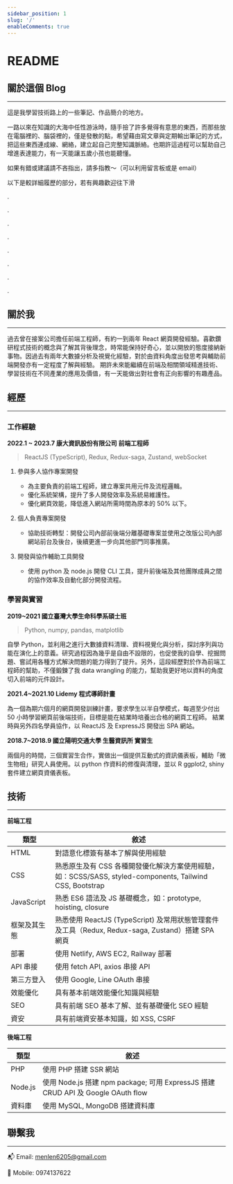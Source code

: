 ```yaml
---
sidebar_position: 1
slug: '/'
enableComments: true
---
```


# README

## 關於這個 Blog

---

這是我學習技術路上的一些筆記、作品簡介的地方。

一路以來在知識的大海中任性游泳時，隨手撿了許多覺得有意思的東西，而那些放在電腦裡的、腦袋裡的，僅是發散的點，希望藉由寫文章與定期輸出筆記的方式，把這些東西連成線、網絡，建立起自己完整知識脈絡。也期許這過程可以幫助自己增進表達能力，有一天能讓五歲小孩也能聽懂。

如果有錯或建議請不吝指出，請多指教～（可以利用留言板或是 email）

以下是較詳細履歷的部分，若有興趣歡迎往下滑

.

.

.

.

.

.

.

.

## 關於我

---

過去曾在接案公司擔任前端工程師，有約一到兩年 React 網頁開發經驗。喜歡鑽研程式技術的概念與了解其背後理念，時常能保持好奇心，並以開放的態度接納新事物。因過去有兩年大數據分析及視覺化經驗，對於由資料角度出發思考與輔助前端開發亦有一定程度了解與經驗。 期許未來能繼續在前端及相關領域精進技術、學習技術在不同產業的應用及價值，有一天能做出對社會有正向影響的有趣產品。



## 經歷

---

### 工作經驗

**2022.1 ~ 2023.7 康大資訊股份有限公司 前端工程師**

> ReactJS (TypeScript), Redux, Redux-saga, Zustand, webSocket

1. 參與多人協作專案開發

   - 為主要負責的前端工程師，建立專案共用元件及流程邏輯。
   - 優化系統架構，提升了多人開發效率及系統易維護性。
   - 優化網頁效能，降低進入網站所需時間為原本的 50% 以下。

2. 個人負責專案開發

   - 協助技術轉型：開發公司內部前後端分離基礎專案並使用之改版公司內部網站前台及後台，後續更進一步向其他部門同事推廣。

3. 開發與協作輔助工具開發

   - 使用 python 及 node.js 開發 CLI 工具，提升前後端及其他團隊成員之間的協作效率及自動化部分開發流程。
   
     

### 學習與實習

**2019~2021 國立臺灣大學生命科學系碩士班**

> Python, numpy, pandas, matplotlib

自學 Python，並利用之進行大數據資料清理、資料視覺化與分析，探討序列與功能在演化上的意義。研究過程因為幾乎是自由不設限的，也促使我的自學、挖掘問題、嘗試用各種方式解決問題的能力得到了提升。另外，這段經歷對於作為前端工程師的幫助，不僅鍛鍊了我 data wrangling 的能力，幫助我更好地以資料的角度切入前端的元件設計。

**2021.4~2021.10 Lidemy 程式導師計畫**

為一個為期六個月的網頁開發訓練計畫，要求學生以半自學模式，每週至少付出 50 小時學習網頁前後端技術，目標是能在結業時培養出合格的網頁工程師。 結業時與另外四名學員協作，以 ReactJS 及 ExpressJS 開發出 SPA 網站。

**2018.7~2018.9 國立陽明交通大學 生醫資訊所 實習生**

兩個月的時間，三個實習生合作，實做出一個提供互動式的資訊儀表板，輔助「微生物相」研究人員使用。以 python 作資料的修復與清理，並以 R ggplot2, shiny 套件建立網頁資儀表板。



## 技術

---

**前端工程**

| 類型 | 敘述 |
| --- | --- |
| HTML | 對語意化標簽有基本了解與使用經驗 |
| CSS | 熟悉原生及有 CSS 各種開發優化解決方案使用經驗，如：SCSS/SASS, styled-components, Tailwind CSS, Bootstrap |
| JavaScript | 熟悉 ES6 語法及 JS 基礎概念，如：prototype, hoisting, closure |
| 框架及其生態 | 熟悉使用 ReactJS (TypeScript) 及常用狀態管理套件及工具（Redux, Redux-saga, Zustand）搭建 SPA 網頁 |
| 部署 | 使用 Netlify, AWS EC2, Railway 部署 |
| API 串接 | 使用 fetch API, axios 串接 API |
| 第三方登入 | 使用 Google, Line OAuth 串接 |
| 效能優化 | 具有基本前端效能優化知識與經驗 |
| SEO | 具有前端 SEO 基本了解、並有基礎優化 SEO 經驗 |
| 資安 | 具有前端資安基本知識，如 XSS, CSRF |

**後端工程**

| 類型 | 敘述 |
| --- | --- |
| PHP | 使用 PHP 搭建 SSR 網站 |
| Node.js | 使用 Node.js 搭建 npm package; 可用 ExpressJS 搭建 CRUD API 及 Google OAuth flow |
| 資料庫 | 使用 MySQL, MongoDB 搭建資料庫 |



## 聯繫我

---

📬 Email: menlen6205@gmail.com

📱 Mobile: 0974137622
